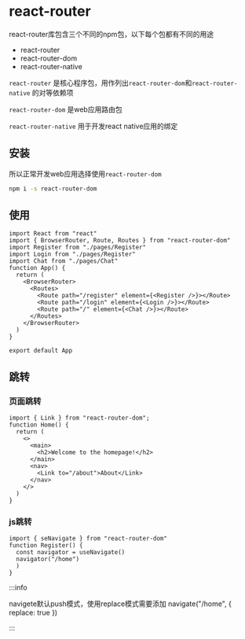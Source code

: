 # react-router

react-router库包含三个不同的npm包，以下每个包都有不同的用途

- react-router
- react-router-dom
- react-router-native

`react-router` 是核心程序包，用作列出`react-router-dom`和`react-router-native` 的对等依赖项

`react-router-dom` 是web应用路由包

`react-router-native` 用于开发react native应用的绑定

## 安装

所以正常开发web应用选择使用`react-router-dom`

```sh
npm i -s react-router-dom
```

## 使用

```tsx
import React from "react"
import { BrowserRouter, Route, Routes } from "react-router-dom"
import Register from "./pages/Register"
import Login from "./pages/Register"
import Chat from "./pages/Chat"
function App() {
  return (
    <BrowserRouter>
      <Routes>
        <Route path="/register" element={<Register />}></Route>
        <Route path="/login" element={<Login />}></Route>
        <Route path="/" element={<Chat />}></Route>
      </Routes>
    </BrowserRouter>
  )
}

export default App
```

## 跳转

### 页面跳转

```tsx
import { Link } from "react-router-dom";
function Home() {
  return (
    <>
      <main>
        <h2>Welcome to the homepage!</h2>
      </main>
      <nav>
        <Link to="/about">About</Link>
      </nav>
    </>
  )
}
```

### js跳转

```tsx
import { seNavigate } from "react-router-dom"
function Register() {
  const navigator = useNavigate()
  navigator("/home")
  )
}
```

:::info

navigete默认push模式，使用replace模式需要添加 navigate("/home", { replace: true })

:::

